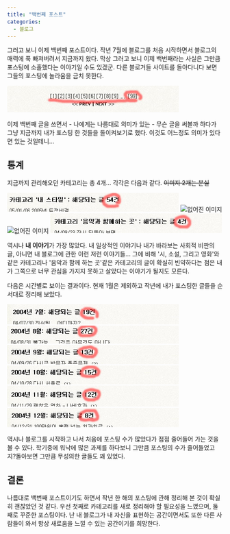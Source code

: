 ```yaml
---
title: "백번째 포스트"
categories:
  - 블로그
---
```


그러고 보니 이제 백번째 포스트이다. 작년 7월에 블로그를 처음 시작하면서 블로그의 매력에 푹 빠져버려서 지금까지 왔다. 막상 그러고 보니 이제 백번째라는 사실은 그만큼 포스팅에 소홀했다는 이야기일 수도 있겠군. 다른 블로거들 사이트를 돌아다니다 보면 그들의 포스팅에 놀라움을 금치 못한다.  
  
![](/assets/images/posts/2005/01/ek200000000068.jpg) 
 
이제 백번째 글을 쓰면서 - 나에게는 나름대로 의미가 있는 - 무슨 글을 써볼까 하다가 그냥 지금까지 내가 포스팅 한 것들을 돌이켜보기로 했다. 이것도 어느정도 의미가 있다면 있는 것일테니...  
  
## 통계
  
지금까지 관리해오던 카테고리는 총 4개... 각각은 다음과 같다. ~~이미지 2개는 분실~~
  
![](/assets/images/posts/2005/01/fk200000000062.jpg)
![없어진 이미지](/assets/images/posts/2005/01/ek200000000063.jpg)
![없어진 이미지](/assets/images/posts/2005/01/fk200000000063.jpg)
![](/assets/images/posts/2005/01/ek200000000064.jpg)  

역시나 **내 이야기**가 가장 많았다. 내 일상적인 이야기나 내가 바라보는 사회적 비판의 글, 아니면 내 블로그에 관한 이런 저런 이야기들... 그에 비해 '시, 소설, 그리고 영화'와 같은 카테고리나 '음악과 함께 하는 곳'같은 카테고리의 글이 확실히 빈약하다는 점은 내가 그쪽으로 너무 관심을 가지지 못하고 살았다는 이야기가 될지도 모른다.  
  
다음은 시간별로 보이는 결과이다. 현재 1월은 제외하고 작년에 내가 포스팅한 글들을 순서대로 정리해 보았다.  
  
![](/assets/images/posts/2005/01/fk200000000064.jpg)
![](/assets/images/posts/2005/01/ek200000000065.jpg)
![](/assets/images/posts/2005/01/gk200000000065.jpg)
![](/assets/images/posts/2005/01/fk200000000065.jpg)
![](/assets/images/posts/2005/01/ek200000000066.jpg)
![](/assets/images/posts/2005/01/ek200000000067.jpg)  

역시나 블로그를 시작하고 나서 처음에 포스팅 수가 많았다가 점점 줄어들어 가는 것을 볼 수 있다. 학기중에 워낙에 많은 과제를 하다보니 그만큼 포스팅의 수가 줄어들었고 지?돌아보면 그만큼 무성의한 글들도 꽤 있었다.  

## 결론

나름대로 백번째 포스트이기도 하면서 작년 한 해의 포스팅에 관해 정리해 본 것이 확실히 괜찮았던 것 같다. 우선 첫째로 카테고리를 새로 정리해야 할 필요성을 느꼈으며, 둘째로 꾸준한 포스팅이다. 난 내 블로그가 내 자신을 표현하는 공간이면서도 또한 다른 사람들이 와서 항상 새로움을 느낄 수 있는 공간이기를 희망한다.

